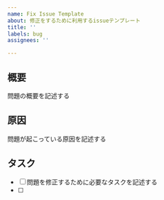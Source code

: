 ```yaml
---
name: Fix Issue Template
about: 修正をするために利用するissueテンプレート
title: ''
labels: bug
assignees: ''

---
```


## 概要
問題の概要を記述する

## 原因
問題が起こっている原因を記述する

## タスク
- [ ] 問題を修正するために必要なタスクを記述する
- [ ]
